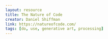 ```yaml
---
layout: resource
title: The Nature of Code
creator: Daniel Shiffman
link: https://natureofcode.com/
tags: [do, use, generative art, processing]
---
```

